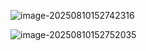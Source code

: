 ![image-20250810152742316](C:/Users/hands/AppData/Roaming/Typora/typora-user-images/image-20250810152742316.png)

![image-20250810152752035](C:/Users/hands/AppData/Roaming/Typora/typora-user-images/image-20250810152752035.png)